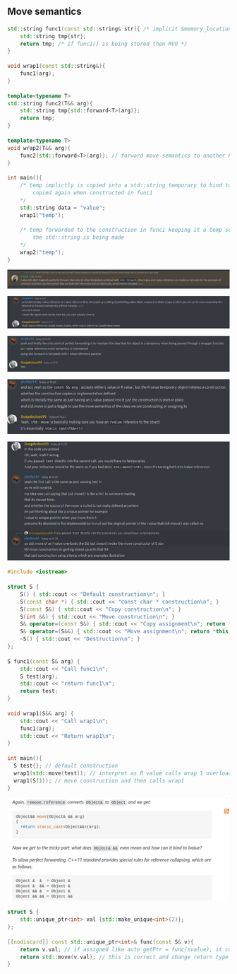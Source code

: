 ## Move semantics

```c++
std::string func1(const std::string& str){ /* implicit &memory_location if being assigned passed in as a param*/
    std::string tmp{str};
    return tmp; /* if func1() is being stored then RVO */
}

void wrap1(const std::string&){
    func1(arg);
}

template<typename T>
std::string func2(T&& arg){
    std::string tmp{std::forward<T>(arg)};
    return tmp;
}

template<typename T>
void wrap2(T&& arg){
    func2(std::forward<T>(arg)); // forward move semantics to another R value reference function so library makers speed up by distinguishing what can be copied and moved they can avoid spurios copies.
}

int main(){
    /* temp implictly is copied into a std::string temporary to bind to the const std::string&
    	copied again when constructed in func1
    */
    std::string data = "value";
    wrap1("temp");
    
    /* temp forwarded to the construction in func1 keeping it a temp so it only gets copied when
    	the std::string is being made
    */
    wrap2("temp");
}


```

![image](https://github.com/sbalfe/all-notes/blob/master/images/image-20221013141601456.png)

![image](https://github.com/sbalfe/all-notes/blob/master/images/image-20221013141938210.png)

![image](https://github.com/sbalfe/all-notes/blob/master/images/image-20221013142126186.png)

![image](https://github.com/sbalfe/all-notes/blob/master/images/image-20221013142831904.png)

![image](https://github.com/sbalfe/all-notes/blob/master/images/image-20221013144154022.png)

```C++
#include <iostream>

struct S {
    S() { std::cout << "Default construction\n"; }
    S(const char *) { std::cout << "const char * construction\n"; }
    S(const S&) { std::cout << "Copy construction\n"; }
    S(int &&) { std::cout << "Move construction\n"; }
    S& operator=(const S&) { std::cout << "Copy assignment\n"; return *this; }
    S& operator=(S&&) { std::cout << "Move assignment\n"; return *this; }
    ~S() { std::cout << "Destruction\n"; }
};

S func1(const S& arg) {
    std::cout << "Call func1\n";
    S test(arg);
    std::cout << "return func1\n";
    return test;
}

void wrap1(S&& arg) {
    std::cout << "Call wrap1\n";
    func1(arg);
    std::cout << "Return wrap1\n";
}

int main(){
  S test{}; // default construction
  wrap1(std::move(test)); // interpret as R value calls wrap 1 overload but semantically the same as const S&
  wrap1(S(1)); // move construction and then calls wrap1 
}
```

![image](https://github.com/sbalfe/all-notes/blob/master/images/image-20221013145123792.png)

```c++
struct S {
    std::unique_ptr<int> val {std::make_unique<int>(2)};
};

[[nodiscard]] const std::unique_ptr<int>& func(const S& v){
    return v.val; // if assigned like auto getPtr = func(svalue), it copys which is blocked on unique pointer
    return std::move(v.val); // this is correct and change return type to std::unique_ptr<int> to simply move ownership into the assigned value, auto getPtr = func(svalue), get Ptr now holds ownership with no copying.
}
```

